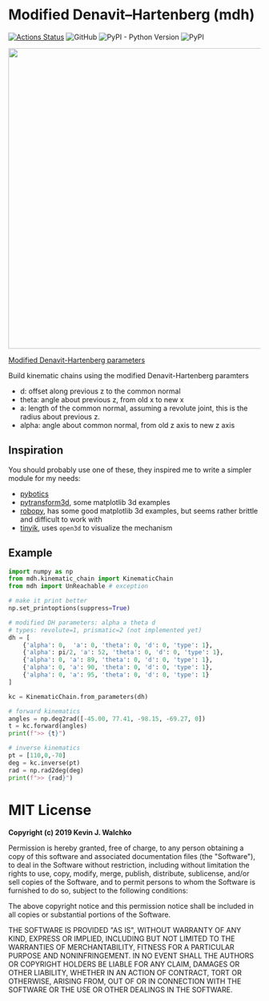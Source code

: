 # Modified Denavit–Hartenberg (mdh)

[![Actions Status](https://github.com/MultipedRobotics/dh/workflows/CheckPackage/badge.svg)](https://github.com/MultipedRobotics/dh/actions)
![GitHub](https://img.shields.io/github/license/multipedrobotics/dh)
![PyPI - Python Version](https://img.shields.io/pypi/pyversions/mdh)
![PyPI](https://img.shields.io/pypi/v/mdh)


<img src="https://upload.wikimedia.org/wikipedia/commons/d/d8/DHParameter.png" width="600px">

[Modified Denavit-Hartenberg parameters](https://en.wikipedia.org/wiki/Denavit%E2%80%93Hartenberg_parameters#Modified_DH_parameters)

Build kinematic chains using the modified Denavit-Hartenberg paramters

- d: offset along previous z to the common normal
- theta: angle about previous z, from old x to new x
- a: length of the common normal, assuming a revolute joint, this is the radius about previous z.
- alpha: angle about common normal, from old z axis to new z axis

## Inspiration

You should probably use one of these, they inspired me to write a simpler
module for my needs:

- [pybotics](https://github.com/nnadeau/pybotics)
- [pytransform3d](https://github.com/rock-learning/pytransform3d), some matplotlib 3d examples
- [robopy](https://github.com/adityadua24/robopy), has some good matplotlib 3d examples, but seems rather brittle and difficult to work with
- [tinyik](https://github.com/lanius/tinyik), uses `open3d` to visualize the mechanism

## Example

```python
import numpy as np
from mdh.kinematic_chain import KinematicChain
from mdh import UnReachable # exception

# make it print better
np.set_printoptions(suppress=True)

# modified DH parameters: alpha a theta d
# types: revolute=1, prismatic=2 (not implemented yet)
dh = [
    {'alpha': 0,  'a': 0, 'theta': 0, 'd': 0, 'type': 1},
    {'alpha': pi/2, 'a': 52, 'theta': 0, 'd': 0, 'type': 1},
    {'alpha': 0, 'a': 89, 'theta': 0, 'd': 0, 'type': 1},
    {'alpha': 0, 'a': 90, 'theta': 0, 'd': 0, 'type': 1},
    {'alpha': 0, 'a': 95, 'theta': 0, 'd': 0, 'type': 1}
]

kc = KinematicChain.from_parameters(dh)

# forward kinematics
angles = np.deg2rad([-45.00, 77.41, -98.15, -69.27, 0])
t = kc.forward(angles)
print(f">> {t}")

# inverse kinematics
pt = [110,0,-70]
deg = kc.inverse(pt)
rad = np.rad2deg(deg)
print(f">> {rad}")
```

# MIT License

**Copyright (c) 2019 Kevin J. Walchko**

Permission is hereby granted, free of charge, to any person obtaining a copy
of this software and associated documentation files (the "Software"), to deal
in the Software without restriction, including without limitation the rights
to use, copy, modify, merge, publish, distribute, sublicense, and/or sell
copies of the Software, and to permit persons to whom the Software is
furnished to do so, subject to the following conditions:

The above copyright notice and this permission notice shall be included in all
copies or substantial portions of the Software.

THE SOFTWARE IS PROVIDED "AS IS", WITHOUT WARRANTY OF ANY KIND, EXPRESS OR
IMPLIED, INCLUDING BUT NOT LIMITED TO THE WARRANTIES OF MERCHANTABILITY,
FITNESS FOR A PARTICULAR PURPOSE AND NONINFRINGEMENT. IN NO EVENT SHALL THE
AUTHORS OR COPYRIGHT HOLDERS BE LIABLE FOR ANY CLAIM, DAMAGES OR OTHER
LIABILITY, WHETHER IN AN ACTION OF CONTRACT, TORT OR OTHERWISE, ARISING FROM,
OUT OF OR IN CONNECTION WITH THE SOFTWARE OR THE USE OR OTHER DEALINGS IN THE
SOFTWARE.
